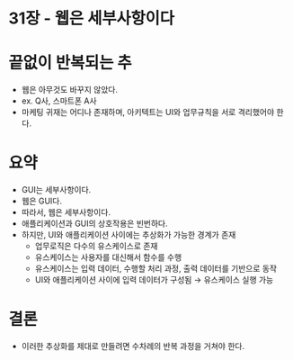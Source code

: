 # 31장 - 웹은 세부사항이다

# 끝없이 반복되는 추

- 웹은 아무것도 바꾸지 않았다.
- ex. Q사, 스마트폰 A사
- 마케팅 귀재는 어디나 존재하며, 아키텍트는 UI와 업무규칙을 서로 격리했어야 한다.

# 요약

- GUI는 세부사항이다.
- 웹은 GUI다.
- 따라서, 웹은 세부사항이다.
- 애플리케이션과 GUI의 상호작용은 빈번하다.
- 하지만, UI와 애플리케이션 사이에는 추상화가 가능한 경계가 존재
    - 업무로직은 다수의 유스케이스로 존재
    - 유스케이스는 사용자를 대신해서 함수를 수행
    - 유스케이스는 입력 데이터, 수행할 처리 과정, 출력 데이터를 기반으로 동작
    - UI와 애플리케이션 사이에 입력 데이터가 구성됨 → 유스케이스 실행 가능

# 결론

- 이러한 추상화를 제대로 만들려면 수차례의 반복 과정을 거쳐야 한다.
